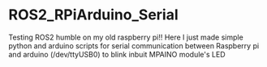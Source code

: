 # ROS2_RPiArduino_Serial
Testing ROS2 humble on my old raspberry pi!! Here I just made simple python and arduino scripts for serial communication between Raspberry pi and arduino (/dev/ttyUSB0) to blink inbuit MPAINO module's LED
